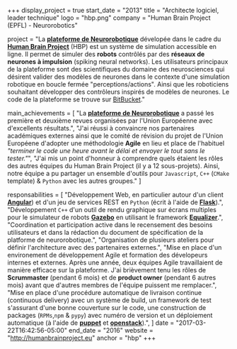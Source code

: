 +++
display_project = true
start_date = "2013"
title = "Architecte logiciel, leader technique"
logo = "hbp.png"
company = "Human Brain Project (EPFL) - Neurorobotics"

project = "La [**plateforme de Neurorobotique**](https://neurorobotics.net/) dévelopée dans le cadre du [**Human Brain Project**](https://www.humanbrainproject.eu/) (HBP) est un système de simulation accessible en ligne. Il permet de simuler des **robots** contrôlés par des **réseaux de neurones à impulsion** (spiking neural networks). Les utilisateurs principaux de la plateforme sont des scientifiques du domaine des neurosciences qui désirent valider des modèles de neurones dans le contexte d'une simulation robotique en boucle fermée \"perceptions/actions\". Ainsi que les roboticiens souhaitant développer des contrôleurs inspirés de modèles de neurones. Le code de la plateforme se trouve sur [BitBucket](https://bitbucket.org/hbpneurorobotics/)."

main_achievements = [
  "La [**plateforme de Neurorobotique**](https://neurorobotics.net/) a passé les première et deuxième revues organisées par l'Union Européenne avec d'excellents résultats.",
  "J'ai réussi à convaincre nos partenaires académiques externes ainsi que le comité de révision du projet de l'Union Européene d'adopter une méthodologie **Agile** en lieu et place de l'habituel *\"terminer le code une heure avant le délai et envoyer le tout sans le tester.\"*",
  "J'ai mis un point d'honneur à comprendre quels étaient les rôles des autres équipes du Human Brain Project (il y a 12 sous-projets). Ainsi, notre équipe a pu partager un ensemble d'outils pour `Javascript`, `C++` (`CMake` template) & `Python` avec les autres groupes."
]

responsabilities = [
  "Développement Web, en particulier autour d'un client [**Angular**](https://angularjs.org/)) et d'un jeu de services REST en `Python` (écrit à l'aide de [**Flask**](http://flask.pocoo.org/)).",
  "Développement `C++` d'un outil de rendu graphique sur écrans multiples pour le simulateur de robots [**Gazebo**](http://gazebosim.org/) en utilisant le framework [**Equalizer**](http://eyescale.github.io/equalizergraphics.com/).",
  "Coordination et participation active dans le recensement des besoins utilisateurs et dans la rédaction du document de spécification de la platforme de neurorobotique.",
  "Organisation de plusieurs ateliers pour définir l'architecture avec des partenaires externes.",
  "Mise en place d'un environement de développement Agile et formation des dévelopeurs internes et externes. Après une année, deux équipes Agile travaillaient de manière efficace sur la plateforme. J'ai brièvement tenu les rôles de **Scrummaster** (pendant 6 mois) et de **product owner** (pendant 6 autres mois) avant que d'autres membres de l'équipe puissent me remplacer.",
  "Mise en place d'une procédure automatique de livraison continue (continuous delivery) avec un système de build, un framework de test s'assurant d'une bonne couverture sur le code, une construction de packages (`RPMs`,`npm` & `pypy`) avec numéro de version et un déploiement automatique (à l'aide de [**puppet**](https://puppet.com/) et [**openstack**](https://www.openstack.org/)).",
]
date = "2017-03-22T16:42:56-05:00"
end_date = "2016"
website = "http://humanbrainproject.eu"
anchor = "hbp"
+++
